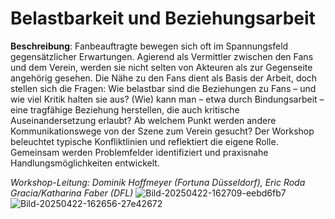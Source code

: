 # **Belastbarkeit und Beziehungsarbeit**

**Beschreibung**: Fanbeauftragte bewegen sich oft im Spannungsfeld gegensätzlicher Erwartungen. Agierend als Vermittler zwischen den Fans und dem Verein,
werden sie nicht selten von Akteuren als zur Gegenseite angehörig gesehen. Die Nähe zu den Fans dient als Basis der Arbeit, doch stellen sich
die Fragen: Wie belastbar sind die Beziehungen zu Fans – und wie viel Kritik halten sie aus? (Wie) kann man – etwa durch Bindungsarbeit –
eine tragfähige Beziehung herstellen, die auch kritische Auseinandersetzung erlaubt? Ab welchem Punkt werden andere
Kommunikationswege von der Szene zum Verein gesucht?
Der Workshop beleuchtet typische Konfliktlinien und reflektiert die eigene Rolle. Gemeinsam werden Problemfelder identifiziert und
praxisnahe Handlungsmöglichkeiten entwickelt.

*Workshop-Leitung: Dominik Hoffmeyer (Fortuna Düsseldorf), Eric Roda Gracia/Katharina Faber (DFL)*
![Bild-20250422-162709-eebd6fb7](https://github.com/user-attachments/assets/5798e14e-da16-482b-9d00-5e323fd230d3)
![Bild-20250422-162656-27e42672](https://github.com/user-attachments/assets/75f49631-7b50-4f79-8f0c-18921a9f3931)
